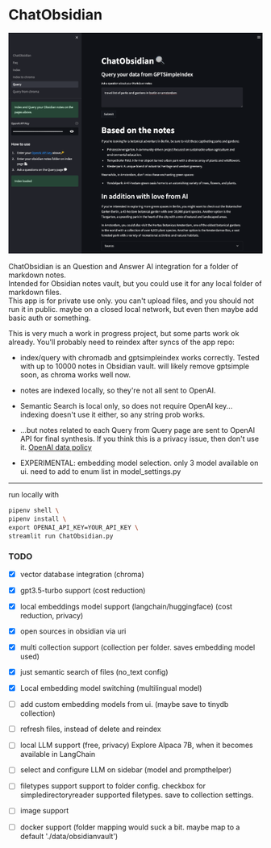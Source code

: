 # ChatObsidian
  
![Screenshot](./docs/screenshot1.png)

ChatObsidian is an Question and Answer AI integration for a folder of markdown notes.  
Intended for Obsidian notes vault, but you could use it for any local folder of markdown files.  
This app is for private use only. you can't upload files, and you should not run it in public. maybe on a closed local network, but even then maybe add basic auth or something.  

This is very much a work in progress project, but some parts work ok already. You'll probably need to reindex after syncs of the app repo:  

- index/query with chromadb and gptsimpleindex works correctly. Tested with up to 10000 notes in Obsidian vault. will likely remove gptsimple soon, as chroma works well now.
- notes are indexed locally, so they're not all sent to OpenAI.
- Semantic Search is local only, so does not require OpenAI key... indexing doesn't use it either, so any string prob works. 
- ...but notes related to each Query from Query page are sent to OpenAI API for final synthesis. If you think this is a privacy issue, then don't use it. [OpenAI data policy](https://openai.com/policies/api-data-usage-policies)

- EXPERIMENTAL: embedding model selection. only 3 model available on ui. need to add to enum list in model_settings.py


---  
  
run locally with

```bash
pipenv shell \
pipenv install \
export OPENAI_API_KEY=YOUR_API_KEY \
streamlit run ChatObsidian.py
```

### TODO

- [x] vector database integration (chroma)
- [x] gpt3.5-turbo support (cost reduction)
- [x] local embeddings model support (langchain/huggingface) (cost reduction, privacy)
- [x] open sources in obsidian via uri
- [x] multi collection support (collection per folder. saves embedding model used)
- [x] just semantic search of files (no_text config)
- [x] Local embedding model switching (multilingual model)
- [ ] add custom embedding models from ui. (maybe save to tinydb collection)
- [ ] refresh files, instead of delete and reindex
- [ ] local LLM support (free, privacy) Explore Alpaca 7B, when it becomes available in LangChain
- [ ] select and configure LLM on sidebar (model and prompthelper)
- [ ] filetypes support support to folder config. checkbox for simpledirectoryreader supported filetypes. save to collection settings. 
- [ ] image support
- [ ] docker support (folder mapping would suck a bit. maybe map to a default './data/obsidianvault')

